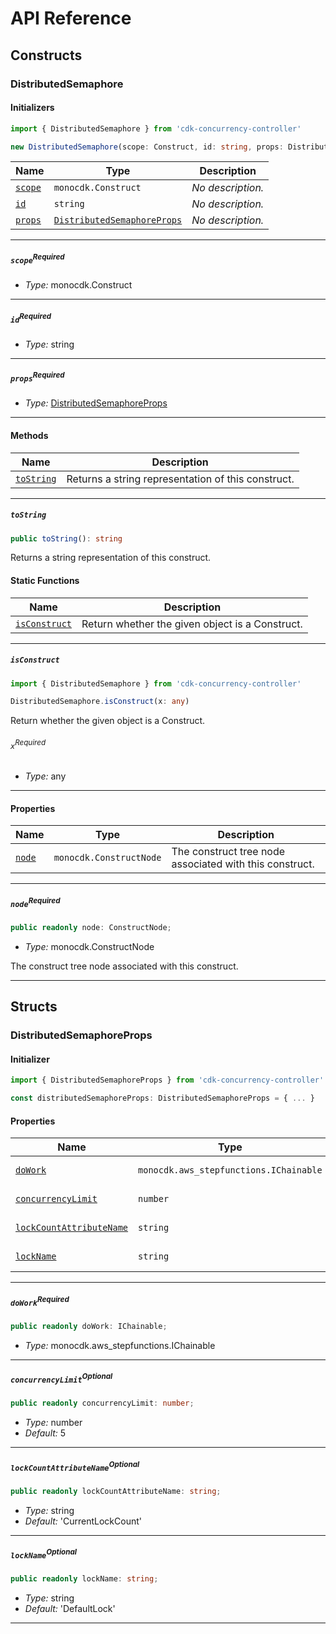 # API Reference <a name="API Reference" id="api-reference"></a>

## Constructs <a name="Constructs" id="Constructs"></a>

### DistributedSemaphore <a name="DistributedSemaphore" id="cdk-concurrency-controller.DistributedSemaphore"></a>

#### Initializers <a name="Initializers" id="cdk-concurrency-controller.DistributedSemaphore.Initializer"></a>

```typescript
import { DistributedSemaphore } from 'cdk-concurrency-controller'

new DistributedSemaphore(scope: Construct, id: string, props: DistributedSemaphoreProps)
```

| **Name** | **Type** | **Description** |
| --- | --- | --- |
| <code><a href="#cdk-concurrency-controller.DistributedSemaphore.Initializer.parameter.scope">scope</a></code> | <code>monocdk.Construct</code> | *No description.* |
| <code><a href="#cdk-concurrency-controller.DistributedSemaphore.Initializer.parameter.id">id</a></code> | <code>string</code> | *No description.* |
| <code><a href="#cdk-concurrency-controller.DistributedSemaphore.Initializer.parameter.props">props</a></code> | <code><a href="#cdk-concurrency-controller.DistributedSemaphoreProps">DistributedSemaphoreProps</a></code> | *No description.* |

---

##### `scope`<sup>Required</sup> <a name="scope" id="cdk-concurrency-controller.DistributedSemaphore.Initializer.parameter.scope"></a>

- *Type:* monocdk.Construct

---

##### `id`<sup>Required</sup> <a name="id" id="cdk-concurrency-controller.DistributedSemaphore.Initializer.parameter.id"></a>

- *Type:* string

---

##### `props`<sup>Required</sup> <a name="props" id="cdk-concurrency-controller.DistributedSemaphore.Initializer.parameter.props"></a>

- *Type:* <a href="#cdk-concurrency-controller.DistributedSemaphoreProps">DistributedSemaphoreProps</a>

---

#### Methods <a name="Methods" id="Methods"></a>

| **Name** | **Description** |
| --- | --- |
| <code><a href="#cdk-concurrency-controller.DistributedSemaphore.toString">toString</a></code> | Returns a string representation of this construct. |

---

##### `toString` <a name="toString" id="cdk-concurrency-controller.DistributedSemaphore.toString"></a>

```typescript
public toString(): string
```

Returns a string representation of this construct.

#### Static Functions <a name="Static Functions" id="Static Functions"></a>

| **Name** | **Description** |
| --- | --- |
| <code><a href="#cdk-concurrency-controller.DistributedSemaphore.isConstruct">isConstruct</a></code> | Return whether the given object is a Construct. |

---

##### `isConstruct` <a name="isConstruct" id="cdk-concurrency-controller.DistributedSemaphore.isConstruct"></a>

```typescript
import { DistributedSemaphore } from 'cdk-concurrency-controller'

DistributedSemaphore.isConstruct(x: any)
```

Return whether the given object is a Construct.

###### `x`<sup>Required</sup> <a name="x" id="cdk-concurrency-controller.DistributedSemaphore.isConstruct.parameter.x"></a>

- *Type:* any

---

#### Properties <a name="Properties" id="Properties"></a>

| **Name** | **Type** | **Description** |
| --- | --- | --- |
| <code><a href="#cdk-concurrency-controller.DistributedSemaphore.property.node">node</a></code> | <code>monocdk.ConstructNode</code> | The construct tree node associated with this construct. |

---

##### `node`<sup>Required</sup> <a name="node" id="cdk-concurrency-controller.DistributedSemaphore.property.node"></a>

```typescript
public readonly node: ConstructNode;
```

- *Type:* monocdk.ConstructNode

The construct tree node associated with this construct.

---


## Structs <a name="Structs" id="Structs"></a>

### DistributedSemaphoreProps <a name="DistributedSemaphoreProps" id="cdk-concurrency-controller.DistributedSemaphoreProps"></a>

#### Initializer <a name="Initializer" id="cdk-concurrency-controller.DistributedSemaphoreProps.Initializer"></a>

```typescript
import { DistributedSemaphoreProps } from 'cdk-concurrency-controller'

const distributedSemaphoreProps: DistributedSemaphoreProps = { ... }
```

#### Properties <a name="Properties" id="Properties"></a>

| **Name** | **Type** | **Description** |
| --- | --- | --- |
| <code><a href="#cdk-concurrency-controller.DistributedSemaphoreProps.property.doWork">doWork</a></code> | <code>monocdk.aws_stepfunctions.IChainable</code> | *No description.* |
| <code><a href="#cdk-concurrency-controller.DistributedSemaphoreProps.property.concurrencyLimit">concurrencyLimit</a></code> | <code>number</code> | *No description.* |
| <code><a href="#cdk-concurrency-controller.DistributedSemaphoreProps.property.lockCountAttributeName">lockCountAttributeName</a></code> | <code>string</code> | *No description.* |
| <code><a href="#cdk-concurrency-controller.DistributedSemaphoreProps.property.lockName">lockName</a></code> | <code>string</code> | *No description.* |

---

##### `doWork`<sup>Required</sup> <a name="doWork" id="cdk-concurrency-controller.DistributedSemaphoreProps.property.doWork"></a>

```typescript
public readonly doWork: IChainable;
```

- *Type:* monocdk.aws_stepfunctions.IChainable

---

##### `concurrencyLimit`<sup>Optional</sup> <a name="concurrencyLimit" id="cdk-concurrency-controller.DistributedSemaphoreProps.property.concurrencyLimit"></a>

```typescript
public readonly concurrencyLimit: number;
```

- *Type:* number
- *Default:* 5

---

##### `lockCountAttributeName`<sup>Optional</sup> <a name="lockCountAttributeName" id="cdk-concurrency-controller.DistributedSemaphoreProps.property.lockCountAttributeName"></a>

```typescript
public readonly lockCountAttributeName: string;
```

- *Type:* string
- *Default:* 'CurrentLockCount'

---

##### `lockName`<sup>Optional</sup> <a name="lockName" id="cdk-concurrency-controller.DistributedSemaphoreProps.property.lockName"></a>

```typescript
public readonly lockName: string;
```

- *Type:* string
- *Default:* 'DefaultLock'

---



